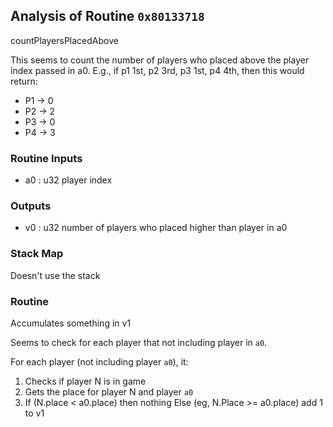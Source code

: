 ## Analysis of Routine `0x80133718`

countPlayersPlacedAbove

This seems to count the number of players who placed above the player index passed in a0.
E.g., if p1 1st, p2 3rd, p3 1st, p4 4th, then this would return:
* P1 -> 0
* P2 -> 2
* P3 -> 0
* P4 -> 3

### Routine Inputs
* a0 : u32 player index

### Outputs
* v0 : u32 number of players who placed higher than player in a0 

### Stack Map
Doesn't use the stack

### Routine
Accumulates something in v1

Seems to check for each player that not including player in `a0`.  

For each player (not including player `a0`), it:
1) Checks if player N is in game
2) Gets the place for player N and player `a0`
3) If (N.place < a0.place) then nothing
   Else (eg, N.Place >= a0.place) add 1 to v1
